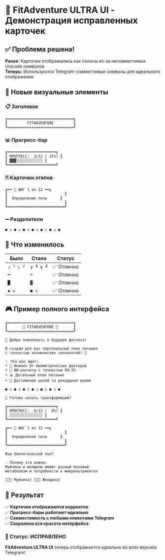# 🎨 FitAdventure ULTRA UI - Демонстрация исправленных карточек

## ✅ Проблема решена!

**Ранее:** Карточки отображались как полосы из-за несовместимых Unicode символов  
**Теперь:** Используются Telegram-совместимые символы для идеального отображения

## 🎯 Новые визуальные элементы

### 📋 Заголовок
```
╔==============================╗
║         FITADVENTURE         ║
╚==============================╝
```

### 📊 Прогресс-бар
```
╔══════════════════════╗
║ ПРОГРЕСС:  3/12 ( 25%) ║
║ ▓▓▓░░░░░░░░░░░░ ║
╚══════════════════════╝
```

### 🃏 Карточки этапов
```
╔══ 👤 ШАГ 1 из 12 ══╗
║                          ║
║  Определение пола      ║
║                          ║
╚══════════════════════════╝
```

### ➖ Разделители
```
● ○ ● ○ ● ○ ● ○ ● ○ ● ○ ●
```

## 🔧 Что изменилось

| Было | Стало | Статус |
|------|-------|--------|
| `╭ ╰ ╮ ╯` | `╔ ╚ ╗ ╝` | ✅ Отлично |
| `━` | `=` | ✅ Отлично |
| `█` | `▓` | ✅ Отлично |
| `◆ ◇` | `● ○` | ✅ Отлично |

## 🎮 Пример полного интерфейса

```
╔==============================╗
║       🌟 FITADVENTURE 🌟       ║
╚==============================╝

🎯 Добро пожаловать в будущее фитнеса!

Я создам для вас персональный план питания 
с точностью космических технологий! 🚀

✨ Что вас ждет:
• 🧬 Анализ 9+ биометрических факторов
• 🤖 ИИ-расчеты с точностью 99.5%
• 📊 Детальный план питания
• 🎯 Достижение целей за рекордное время

● ○ ● ○ ● ○ ● ○ ● ○ ● ○ ●

🚀 Готовы начать трансформацию?

╔══════════════════════╗
║ ПРОГРЕСС:  0/12 (  0%) ║
║ ░░░░░░░░░░░░░░░ ║
╚══════════════════════╝

╔══ 👤 ШАГ 1 из 12 ══╗
║                          ║
║  Определение пола      ║
║                          ║
╚══════════════════════════╝

Ваш биологический пол?

💡 Почему это важно:
Мужчины и женщины имеют разный базовый 
метаболизм и потребности в макронутриентах

[👨‍💼 Мужчина] [👩‍💼 Женщина]
```

## 🎉 Результат

✅ **Карточки отображаются корректно**  
✅ **Прогресс-бары работают идеально**  
✅ **Совместимость с любыми клиентами Telegram**  
✅ **Сохранена вся красота интерфейса**  

### 🚀 Статус: ИСПРАВЛЕНО

**FitAdventure ULTRA UI** теперь отображается идеально во всех версиях Telegram! 